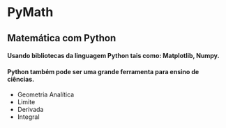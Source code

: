 # PyMath
## Matemática com Python
#### Usando bibliotecas da linguagem Python tais como: Matplotlib, Numpy.
#### Python também pode ser uma grande ferramenta para ensino de ciências.
- Geometria Analítica
- Limite
- Derivada
- Integral
